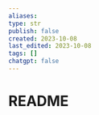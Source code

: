 ```yaml
---
aliases: 
type: str
publish: false
created: 2023-10-08
last_edited: 2023-10-08
tags: []
chatgpt: false
---
```

# README